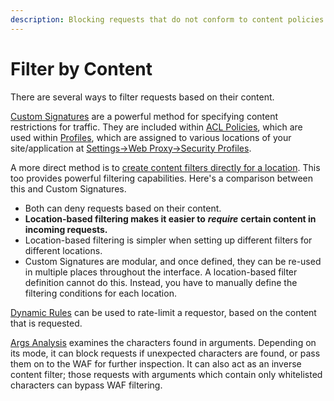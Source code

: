 ```yaml
---
description: Blocking requests that do not conform to content policies
---
```


# Filter by Content

There are several ways to filter requests based on their content.

[Custom Signatures](../../product-walkthrough/security/profiles/acl-policies.md#custom-signature) are a powerful method for specifying content restrictions for traffic. They are included within [ACL Policies](../../product-walkthrough/security/profiles/acl-policies.md), which are used within [Profiles](../../product-walkthrough/security/profiles/), which are assigned to various locations of your site/application at [Settings-&gt;Web Proxy-&gt;Security Profiles](../../product-walkthrough/settings/web-proxy/security-profiles.md).

A more direct method is to [create content filters directly for a location](../../product-walkthrough/settings/web-proxy/security-profiles.md#content-filtering-for-a-location). This too provides powerful filtering capabilities. Here's a comparison between this and Custom Signatures.

* Both can deny requests based on their content.
* **Location-based filtering makes it easier to** _**require**_ **certain content in incoming requests.**
* Location-based filtering is simpler when setting up different filters for different locations. 
* Custom Signatures are modular, and once defined, they can be re-used in multiple places throughout the interface. A location-based filter definition cannot do this. Instead, you have to manually define the filtering conditions for each location.

[Dynamic Rules](../../product-walkthrough/security/dynamic-rules.md) can be used to rate-limit a requestor, based on the content that is requested.

[Args Analysis](../../product-walkthrough/security/args-analysis.md) examines the characters found in arguments. Depending on its mode, it can block requests if unexpected characters are found, or pass them on to the WAF for further inspection. It can also act as an inverse content filter; those requests with arguments which contain only whitelisted characters can bypass WAF filtering. 



